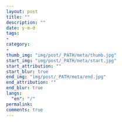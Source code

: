 ```yaml
---
layout: post
title: ""
description: ""
date: y-m-d
tags: 
- 
category:
- 
thumb_img: "img/post/_PATH/meta/thumb.jpg"
start_img: "img/post/_PATH/meta/start.jpg"
start_attribution: ""
start_blur: true
end_img: "img/post/_PATH/meta/end.jpg"
end_attribution: ""
end_blur: true
langs:
  "en": "/"
permalink: 
comments: true
---
```

